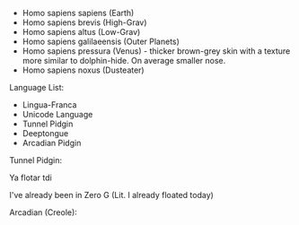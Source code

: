 - Homo sapiens sapiens (Earth)
- Homo sapiens brevis (High-Grav)
- Homo sapiens altus (Low-Grav)
- Homo sapiens galilaeensis (Outer Planets)
- Homo sapiens pressura (Venus) - thicker brown-grey skin with a texture more similar to dolphin-hide. On average smaller nose.
- Homo sapiens noxus (Dusteater)

Language List:
- Lingua-Franca
- Unicode Language
- Tunnel Pidgin
- Deeptongue
- Arcadian Pidgin


Tunnel Pidgin:

Ya flotar tdi

I've already been in Zero G
(Lit. I already floated today)



Arcadian (Creole):





